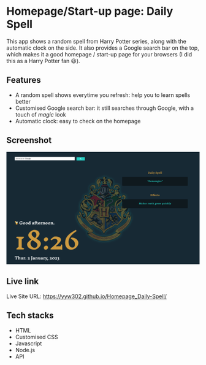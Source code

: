 # Homepage/Start-up page: Daily Spell

This app shows a random spell from Harry Potter series, along with the automatic clock on the side. It also provides a Google search bar on the top, which makes it a good homepage / start-up page for your browsers (I did this as a Harry Potter fan :smiley:).

## Features

- A random spell shows everytime you refresh: help you to learn spells better
- Customised Google search bar: it still searches through Google, with a touch of _magic_ look
- Automatic clock: easy to check on the homepage

## Screenshot

![Preview](https://github.com/HelmerR302/Homepage_Daily-Spell/blob/main/assests/preview.png?raw=true)

## Live link

Live Site URL: https://yyw302.github.io/Homepage_Daily-Spell/

## Tech stacks

- HTML
- Customised CSS
- Javascript
- Node.js
- API

